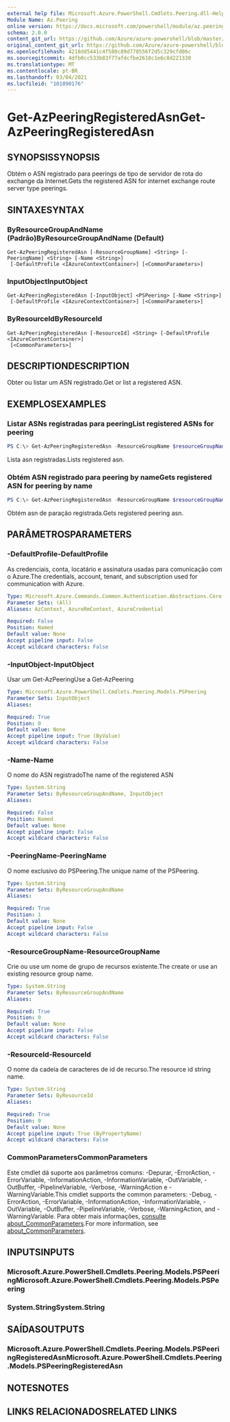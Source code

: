 ```yaml
---
external help file: Microsoft.Azure.PowerShell.Cmdlets.Peering.dll-Help.xml
Module Name: Az.Peering
online version: https://docs.microsoft.com/powershell/module/az.peering/get-azpeeringregisteredasn
schema: 2.0.0
content_git_url: https://github.com/Azure/azure-powershell/blob/master/src/Peering/Peering/help/Get-AzPeeringRegisteredAsn.md
original_content_git_url: https://github.com/Azure/azure-powershell/blob/master/src/Peering/Peering/help/Get-AzPeeringRegisteredAsn.md
ms.openlocfilehash: 4218dd5441c4f580c89d770556f2d5c329cfd06c
ms.sourcegitcommit: 4dfb0cc533b83f77afdcfbe2618c1e6c8d221330
ms.translationtype: MT
ms.contentlocale: pt-BR
ms.lasthandoff: 03/04/2021
ms.locfileid: "101890176"
---
```

# <span data-ttu-id="4ef53-101">Get-AzPeeringRegisteredAsn</span><span class="sxs-lookup"><span data-stu-id="4ef53-101">Get-AzPeeringRegisteredAsn</span></span>

## <span data-ttu-id="4ef53-102">SYNOPSIS</span><span class="sxs-lookup"><span data-stu-id="4ef53-102">SYNOPSIS</span></span>
<span data-ttu-id="4ef53-103">Obtém o ASN registrado para peerings de tipo de servidor de rota do exchange da Internet.</span><span class="sxs-lookup"><span data-stu-id="4ef53-103">Gets the registered ASN for internet exchange route server type peerings.</span></span>

## <span data-ttu-id="4ef53-104">SINTAXE</span><span class="sxs-lookup"><span data-stu-id="4ef53-104">SYNTAX</span></span>

### <span data-ttu-id="4ef53-105">ByResourceGroupAndName (Padrão)</span><span class="sxs-lookup"><span data-stu-id="4ef53-105">ByResourceGroupAndName (Default)</span></span>
```
Get-AzPeeringRegisteredAsn [-ResourceGroupName] <String> [-PeeringName] <String> [-Name <String>]
 [-DefaultProfile <IAzureContextContainer>] [<CommonParameters>]
```

### <span data-ttu-id="4ef53-106">InputObject</span><span class="sxs-lookup"><span data-stu-id="4ef53-106">InputObject</span></span>
```
Get-AzPeeringRegisteredAsn [-InputObject] <PSPeering> [-Name <String>]
 [-DefaultProfile <IAzureContextContainer>] [<CommonParameters>]
```

### <span data-ttu-id="4ef53-107">ByResourceId</span><span class="sxs-lookup"><span data-stu-id="4ef53-107">ByResourceId</span></span>
```
Get-AzPeeringRegisteredAsn [-ResourceId] <String> [-DefaultProfile <IAzureContextContainer>]
 [<CommonParameters>]
```

## <span data-ttu-id="4ef53-108">DESCRIPTION</span><span class="sxs-lookup"><span data-stu-id="4ef53-108">DESCRIPTION</span></span>
<span data-ttu-id="4ef53-109">Obter ou listar um ASN registrado.</span><span class="sxs-lookup"><span data-stu-id="4ef53-109">Get or list a registered ASN.</span></span>

## <span data-ttu-id="4ef53-110">EXEMPLOS</span><span class="sxs-lookup"><span data-stu-id="4ef53-110">EXAMPLES</span></span>

### <span data-ttu-id="4ef53-111">Listar ASNs registradas para peering</span><span class="sxs-lookup"><span data-stu-id="4ef53-111">List registered ASNs for peering</span></span>
```powershell
PS C:\> Get-AzPeeringRegisteredAsn -ResourceGroupName $resourceGroupName -PeeringName $peeringName
```

<span data-ttu-id="4ef53-112">Lista asn registradas.</span><span class="sxs-lookup"><span data-stu-id="4ef53-112">Lists registered asn.</span></span>

### <span data-ttu-id="4ef53-113">Obtém ASN registrado para peering by name</span><span class="sxs-lookup"><span data-stu-id="4ef53-113">Gets registered ASN for peering by name</span></span>
```powershell
PS C:\> Get-AzPeeringRegisteredAsn -ResourceGroupName $resourceGroupName -PeeringName $peeringName -Name $registeredAsnName
```

<span data-ttu-id="4ef53-114">Obtém asn de paração registrada.</span><span class="sxs-lookup"><span data-stu-id="4ef53-114">Gets registered peering asn.</span></span>

## <span data-ttu-id="4ef53-115">PARÂMETROS</span><span class="sxs-lookup"><span data-stu-id="4ef53-115">PARAMETERS</span></span>

### <span data-ttu-id="4ef53-116">-DefaultProfile</span><span class="sxs-lookup"><span data-stu-id="4ef53-116">-DefaultProfile</span></span>
<span data-ttu-id="4ef53-117">As credenciais, conta, locatário e assinatura usadas para comunicação com o Azure.</span><span class="sxs-lookup"><span data-stu-id="4ef53-117">The credentials, account, tenant, and subscription used for communication with Azure.</span></span>

```yaml
Type: Microsoft.Azure.Commands.Common.Authentication.Abstractions.Core.IAzureContextContainer
Parameter Sets: (All)
Aliases: AzContext, AzureRmContext, AzureCredential

Required: False
Position: Named
Default value: None
Accept pipeline input: False
Accept wildcard characters: False
```

### <span data-ttu-id="4ef53-118">-InputObject</span><span class="sxs-lookup"><span data-stu-id="4ef53-118">-InputObject</span></span>
<span data-ttu-id="4ef53-119">Usar um Get-AzPeering</span><span class="sxs-lookup"><span data-stu-id="4ef53-119">Use a Get-AzPeering</span></span>

```yaml
Type: Microsoft.Azure.PowerShell.Cmdlets.Peering.Models.PSPeering
Parameter Sets: InputObject
Aliases:

Required: True
Position: 0
Default value: None
Accept pipeline input: True (ByValue)
Accept wildcard characters: False
```

### <span data-ttu-id="4ef53-120">-Name</span><span class="sxs-lookup"><span data-stu-id="4ef53-120">-Name</span></span>
<span data-ttu-id="4ef53-121">O nome do ASN registrado</span><span class="sxs-lookup"><span data-stu-id="4ef53-121">The name of the registered ASN</span></span>

```yaml
Type: System.String
Parameter Sets: ByResourceGroupAndName, InputObject
Aliases:

Required: False
Position: Named
Default value: None
Accept pipeline input: False
Accept wildcard characters: False
```

### <span data-ttu-id="4ef53-122">-PeeringName</span><span class="sxs-lookup"><span data-stu-id="4ef53-122">-PeeringName</span></span>
<span data-ttu-id="4ef53-123">O nome exclusivo do PSPeering.</span><span class="sxs-lookup"><span data-stu-id="4ef53-123">The unique name of the PSPeering.</span></span>

```yaml
Type: System.String
Parameter Sets: ByResourceGroupAndName
Aliases:

Required: True
Position: 1
Default value: None
Accept pipeline input: False
Accept wildcard characters: False
```

### <span data-ttu-id="4ef53-124">-ResourceGroupName</span><span class="sxs-lookup"><span data-stu-id="4ef53-124">-ResourceGroupName</span></span>
<span data-ttu-id="4ef53-125">Crie ou use um nome de grupo de recursos existente.</span><span class="sxs-lookup"><span data-stu-id="4ef53-125">The create or use an existing resource group name.</span></span>

```yaml
Type: System.String
Parameter Sets: ByResourceGroupAndName
Aliases:

Required: True
Position: 0
Default value: None
Accept pipeline input: False
Accept wildcard characters: False
```

### <span data-ttu-id="4ef53-126">-ResourceId</span><span class="sxs-lookup"><span data-stu-id="4ef53-126">-ResourceId</span></span>
<span data-ttu-id="4ef53-127">O nome da cadeia de caracteres de id de recurso.</span><span class="sxs-lookup"><span data-stu-id="4ef53-127">The resource id string name.</span></span>

```yaml
Type: System.String
Parameter Sets: ByResourceId
Aliases:

Required: True
Position: 0
Default value: None
Accept pipeline input: True (ByPropertyName)
Accept wildcard characters: False
```

### <span data-ttu-id="4ef53-128">CommonParameters</span><span class="sxs-lookup"><span data-stu-id="4ef53-128">CommonParameters</span></span>
<span data-ttu-id="4ef53-129">Este cmdlet dá suporte aos parâmetros comuns: -Depurar, -ErrorAction, -ErrorVariable, -InformationAction, -InformationVariable, -OutVariable, -OutBuffer, -PipelineVariable, -Verbose, -WarningAction e -WarningVariable.</span><span class="sxs-lookup"><span data-stu-id="4ef53-129">This cmdlet supports the common parameters: -Debug, -ErrorAction, -ErrorVariable, -InformationAction, -InformationVariable, -OutVariable, -OutBuffer, -PipelineVariable, -Verbose, -WarningAction, and -WarningVariable.</span></span> <span data-ttu-id="4ef53-130">Para obter mais informações, [consulte about_CommonParameters](http://go.microsoft.com/fwlink/?LinkID=113216).</span><span class="sxs-lookup"><span data-stu-id="4ef53-130">For more information, see [about_CommonParameters](http://go.microsoft.com/fwlink/?LinkID=113216).</span></span>

## <span data-ttu-id="4ef53-131">INPUTS</span><span class="sxs-lookup"><span data-stu-id="4ef53-131">INPUTS</span></span>

### <span data-ttu-id="4ef53-132">Microsoft.Azure.PowerShell.Cmdlets.Peering.Models.PSPeering</span><span class="sxs-lookup"><span data-stu-id="4ef53-132">Microsoft.Azure.PowerShell.Cmdlets.Peering.Models.PSPeering</span></span>

### <span data-ttu-id="4ef53-133">System.String</span><span class="sxs-lookup"><span data-stu-id="4ef53-133">System.String</span></span>

## <span data-ttu-id="4ef53-134">SAÍDAS</span><span class="sxs-lookup"><span data-stu-id="4ef53-134">OUTPUTS</span></span>

### <span data-ttu-id="4ef53-135">Microsoft.Azure.PowerShell.Cmdlets.Peering.Models.PSPeeringRegisteredAsn</span><span class="sxs-lookup"><span data-stu-id="4ef53-135">Microsoft.Azure.PowerShell.Cmdlets.Peering.Models.PSPeeringRegisteredAsn</span></span>

## <span data-ttu-id="4ef53-136">NOTES</span><span class="sxs-lookup"><span data-stu-id="4ef53-136">NOTES</span></span>

## <span data-ttu-id="4ef53-137">LINKS RELACIONADOS</span><span class="sxs-lookup"><span data-stu-id="4ef53-137">RELATED LINKS</span></span>
